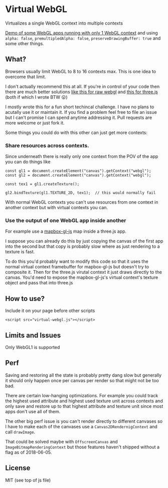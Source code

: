 # Virtual WebGL

Virtualizes a single WebGL context into multiple contexts

[Demo of some WebGL apps running with only 1 WebGL context](https://greggman.github.io/virtual-webgl/example/example.html)
and using `alpha: false`, `premultipledAlpha: false`, `preserveDrawingBuffer: true` and some other things.

## What?

Browsers usually limit WebGL to 8 to 16 contexts max. This is one idea to overcome that limit.

I don't actually recommend this at all. If you're in control of your code then there are
much better solutions [like this for raw webgl](http://twgljs.org/examples/itemlist.html)
and [this for three.js](https://threejs.org/examples/webgl_multiple_elements.html) (both if which I wrote BTW &#x1F61B;)

I mostly wrote this for a fun short techincal challenge. I have no plans to acutally use it
or maintain it. If you find a problem feel free to file an issue but I can't promise I
can spend anytime addressing it. Pull requests are more welcome or just fork it.

Some things you could do with this other can just get more contexts:

### Share resources across contexts.

Since underneath there is really only one context from the POV of the app
you can do things like

    const gl1 = document.createElement("canvas").getContext("webgl");
    const gl2 = document.createElement("canvas").getContext("webgl");

    const tex1 = gl1.createTexture();

    gl2.bindTexture(gl1.TEXTURE_2D, tex1);  // this would normally fail

With normal WebGL contexts you can't use resources from one context in another
context but with virtual contexts you can.

### Use the output of one WebGL app inside another

For example use a [mapbox-gl-js](https://www.mapbox.com/mapbox-gl-js/api/) map
inside a three.js app.

I suppose you can already do this by just copying the canvas of the first
app into the second but that copy is probably slow where as just rendering
to a texture is fast.

To do this you'd probably want to modify this code so that it uses the normal
virtual context framebuffer for mapbox-gl-js but doesn't try to composite it.
Then for the three.js virutal context it just draws directly to the canvas.
You'd need to expose the mapbox-gl-js's virtual context's texture object
and pass that into three.js

## How to use?

Include it on your page before other scripts

```
<script src="virtual-webgl.js"></script>
```

## Limits and Issues

Only WebGL1 is supported

## Perf

Saving and restoring all the state is probably pretty dang slow but generally it should
only happen once per canvas per render so that might not be too bad.

There are certain low-hanging optimizations. For example you could track the highest used attribute and
highest used texture unit across contexts and only save and restore up to that highest
attribute and texture unit since most apps don't use all of them.

The other big perf issue is you can't render directly to different canvases so I have
to make each of the canvases use a `Canvas2DRendernigContext` and call `drawImage`.

That could be solved maybe with `OffscreenCanvas` and `ImageBitmapRenderingContext`
but those features haven't shipped without a flag as of 2018-06-05.

## License

MIT (see top of js file)

